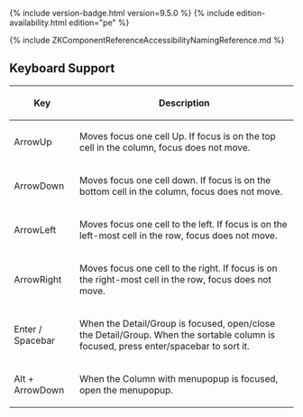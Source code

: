  {% include
version-badge.html version=9.5.0 %} <!--REQUIRED ZK EDITION: PE -->
{% include edition-availability.html edition="pe" %}

{% include ZKComponentReferenceAccessibilityNamingReference.md %}

## Keyboard Support

<table>
<thead>
<tr class="header">
<th><center>
<p>Key</p>
</center></th>
<th><center>
<p>Description</p>
</center></th>
</tr>
</thead>
<tbody>
<tr class="odd">
<td><p>ArrowUp</p></td>
<td><p>Moves focus one cell Up. If focus is on the top cell in the
column, focus does not move.</p></td>
</tr>
<tr class="even">
<td><p>ArrowDown</p></td>
<td><p>Moves focus one cell down. If focus is on the bottom cell in the
column, focus does not move.</p></td>
</tr>
<tr class="odd">
<td><p>ArrowLeft</p></td>
<td><p>Moves focus one cell to the left. If focus is on the left-most
cell in the row, focus does not move.</p></td>
</tr>
<tr class="even">
<td><p>ArrowRight</p></td>
<td><p>Moves focus one cell to the right. If focus is on the right-most
cell in the row, focus does not move.</p></td>
</tr>
<tr class="odd">
<td><p>Enter / Spacebar</p></td>
<td><p>When the Detail/Group is focused, open/close the Detail/Group.
When the sortable column is focused, press enter/spacebar to sort
it.</p></td>
</tr>
<tr class="even">
<td><p>Alt + ArrowDown</p></td>
<td><p>When the Column with menupopup is focused, open the
menupopup.</p></td>
</tr>
</tbody>
</table>
